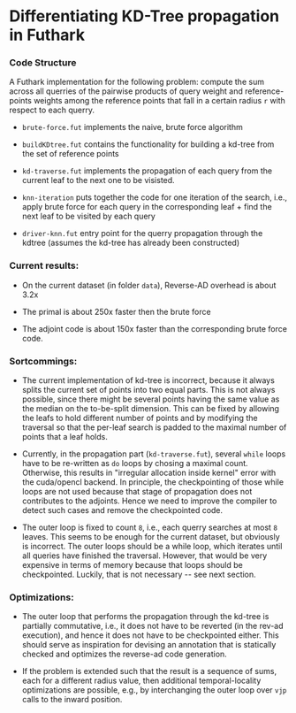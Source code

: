 # Differentiating KD-Tree propagation in Futhark

### Code Structure

A Futhark implementation for the following problem: compute the sum across all querries of the pairwise products of query weight and reference-points weights among the reference points that fall in a certain radius `r` with respect to each querry.

- `brute-force.fut` implements the naive, brute force algorithm

- `buildKDtree.fut` contains the functionality for building a kd-tree from the set of reference points

- `kd-traverse.fut` implements the propagation of each query from the current leaf to the next one to be visisted.

- `knn-iteration` puts together the code for one iteration of the search, i.e., apply brute force for each query in the corresponding leaf + find the next leaf to be visited by each query

- `driver-knn.fut` entry point for the querry propagation through the kdtree (assumes the kd-tree has already been constructed)

### Current results:

- On the current dataset (in folder `data`), Reverse-AD overhead is about 3.2x

- The primal is about 250x faster then the brute force

- The adjoint code is about 150x faster than the corresponding brute force code.

### Sortcommings:

- The current implementation of kd-tree is incorrect, because it always splits the current set of points into two equal parts. This is not always possible, since there might be several points having the same value as the median on the to-be-split dimension. This can be fixed by allowing the leafs to hold different number of points and by modifying the traversal so that the per-leaf search is padded to the maximal number of points that a leaf holds.

- Currently, in the propagation part (`kd-traverse.fut`), several `while` loops have to be re-written as `do` loops by chosing a maximal count. Otherwise, this results in "irregular allocation inside kernel" error with the cuda/opencl backend.  In principle, the checkpointing of those while loops are not used because that stage of propagation does not contributes to the adjoints. Hence we need to improve the compiler to detect such cases and remove the checkpointed code.

- The outer loop is fixed to count `8`, i.e., each querry searches at most `8` leaves. This seems to be enough for the current dataset, but obviously is incorrect. The outer loops should be a while loop, which iterates until all queries have finished the traversal. However, that would be very expensive in terms of memory because that loops should be checkpointed. Luckily, that is not necessary -- see next section.

### Optimizations:

- The outer loop that performs the propagation through the kd-tree is partially commutative, i.e., it does not have to be reverted (in the rev-ad execution), and hence it does not have to be checkpointed either. This should serve as inspiration for devising an annotation that is statically checked and optimizes the reverse-ad code generation.

- If the problem is extended such that the result is a sequence of sums, each for a different radius value, then additional temporal-locality optimizations are possible, e.g., by interchanging the outer loop over `vjp` calls to the inward position.
